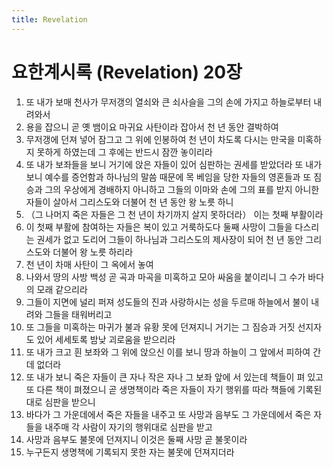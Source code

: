 ```yaml
---
title: Revelation
---
```


# 요한계시록 (Revelation) 20장
1. 또 내가 보매 천사가 무저갱의 열쇠와 큰 쇠사슬을 그의 손에 가지고 하늘로부터 내려와서
1. 용을 잡으니 곧 옛 뱀이요 마귀요 사탄이라 잡아서 천 년 동안 결박하여
1. 무저갱에 던져 넣어 잠그고 그 위에 인봉하여 천 년이 차도록 다시는 만국을 미혹하지 못하게 하였는데 그 후에는 반드시 잠깐 놓이리라
1. 또 내가 보좌들을 보니 거기에 앉은 자들이 있어 심판하는 권세를 받았더라 또 내가 보니 예수를 증언함과 하나님의 말씀 때문에 목 베임을 당한 자들의 영혼들과 또 짐승과 그의 우상에게 경배하지 아니하고 그들의 이마와 손에 그의 표를 받지 아니한 자들이 살아서 그리스도와 더불어 천 년 동안 왕 노릇 하니
1. （그 나머지 죽은 자들은 그 천 년이 차기까지 살지 못하더라） 이는 첫째 부활이라
1. 이 첫째 부활에 참여하는 자들은 복이 있고 거룩하도다 둘째 사망이 그들을 다스리는 권세가 없고 도리어 그들이 하나님과 그리스도의 제사장이 되어 천 년 동안 그리스도와 더불어 왕 노릇 하리라
1. 천 년이 차매 사탄이 그 옥에서 놓여
1. 나와서 땅의 사방 백성 곧 곡과 마곡을 미혹하고 모아 싸움을 붙이리니 그 수가 바다의 모래 같으리라
1. 그들이 지면에 널리 퍼져 성도들의 진과 사랑하시는 성을 두르매 하늘에서 불이 내려와 그들을 태워버리고
1. 또 그들을 미혹하는 마귀가 불과 유황 못에 던져지니 거기는 그 짐승과 거짓 선지자도 있어 세세토록 밤낮 괴로움을 받으리라
1. 또 내가 크고 흰 보좌와 그 위에 앉으신 이를 보니 땅과 하늘이 그 앞에서 피하여 간 데 없더라
1. 또 내가 보니 죽은 자들이 큰 자나 작은 자나 그 보좌 앞에 서 있는데 책들이 펴 있고 또 다른 책이 펴졌으니 곧 생명책이라 죽은 자들이 자기 행위를 따라 책들에 기록된 대로 심판을 받으니
1. 바다가 그 가운데에서 죽은 자들을 내주고 또 사망과 음부도 그 가운데에서 죽은 자들을 내주매 각 사람이 자기의 행위대로 심판을 받고
1. 사망과 음부도 불못에 던져지니 이것은 둘째 사망 곧 불못이라
1. 누구든지 생명책에 기록되지 못한 자는 불못에 던져지더라